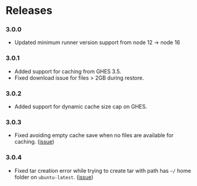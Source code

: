 # Releases

### 3.0.0
- Updated minimum runner version support from node 12 -> node 16

### 3.0.1
- Added support for caching from GHES 3.5.
- Fixed download issue for files > 2GB during restore.

### 3.0.2
- Added support for dynamic cache size cap on GHES.

### 3.0.3
- Fixed avoiding empty cache save when no files are available for caching. ([issue](https://github.com/actions/cache/issues/624))

### 3.0.4
- Fixed tar creation error while trying to create tar with path has `~/` home folder on `ubuntu-latest`. ([issue](https://github.com/actions/cache/issues/689))
